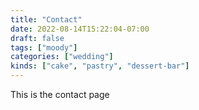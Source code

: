 ```yaml
---
title: "Contact"
date: 2022-08-14T15:22:04-07:00
draft: false
tags: ["moody"]
categories: ["wedding"]
kinds: ["cake", "pastry", "dessert-bar"]
---
```


This is the contact page
